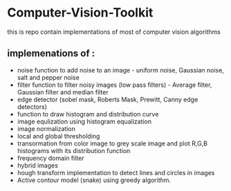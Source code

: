 # Computer-Vision-Toolkit
this is repo contain implementations of most of computer vision algorithms


## implemenations of :
  - noise function to add noise to an image 
        - uniform noise, Gaussian noise, salt and pepper noise 
  - filter function to filter noisy images (low pass filters) 
        - Average filter, Gaussian filter and median filter 
  - edge detector (sobel mask, Roberts Mask, Prewitt, Canny edge detectors)
  - function to draw histogram and distribution curve
  - image equlization using histogram equalization 
  - image normalization 
  - local and global thresholding 
  - transormation from color image to grey scale image and plot R,G,B histograms with its distribution function 
  - frequency domain filter 
  - hybrid images 
  - hough transform implementation to detect lines and circles in images 
  - Active contour model (snake) using greedy algorithm.
  
